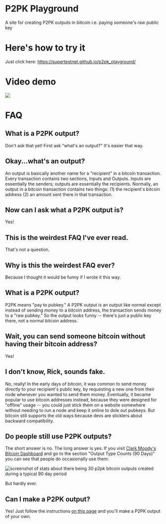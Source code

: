 # P2PK Playground
A site for creating P2PK outputs in bitcoin i.e. paying someone's raw public key

# Here's how to try it
Just click here: https://supertestnet.github.io/p2pk_playground/

# Video demo
[![](https://i.ibb.co/wMQK5F1/P2-PK-playground-thumbnail.png)](https://www.youtube.com/watch?v=iuMtzYDMUbM)

# FAQ

## What is a P2PK output?

Don't ask that yet! First ask "what's an output?" It's easier that way.

## Okay...what's an output?

An output is basically another name for a "recipient" in a bitcoin transaction. Every transaction contains two sections, Inputs and Outputs. Inputs are essentially the senders; outputs are essentially the recipients. Normally, an output in a bitcoin transaction contains two things: (1) the recipient's bitcoin address (2) an amount sent there in that transaction.

## Now can I ask what a P2PK output is?

Yes!

## This is the weirdest FAQ I've ever read.

That's not a question.

## Why is this the weirdest FAQ ever?

Because I thought it would be funny if I wrote it this way.

## What is a P2PK output?

P2PK means "pay to pubkey." A P2PK output is an output like normal except instead of sending money to a bitcoin address, the transaction sends money to a "raw pubkey." So the output looks funny -- there's just a public key there, not a normal bitcoin address.

## Wait, you can send someone bitcoin without having their bitcoin address?

Yes!

## I don't know, Rick, sounds fake.

No, really! In the early days of bitcoin, it was common to send money directly to your recipient's public key, by requesting a new one from their node whenever you wanted to send them money. Eventually, it became popular to use bitcoin addresses instead, because they were designed for "offline" usage -- you could just stick them on a website somewhere without needing to run a node and keep it online to dole out pubkeys. But bitcoin still supports the old ways because devs are sticklers about backward compatibility.

## Do people still use P2PK outputs?

The short answer is no. The long answer is yes. If you visit [Clark Moody's Bitcoin Dashboard](https://bitcoin.clarkmoody.com/dashboard/) and go to the section "Output Type Counts (90 Days)" you can see that people do occasionally use them:

![screenshot of stats about there being 30 p2pk bitcoin outputs created during a typical 90 day period](https://i.ibb.co/PNv9PLX/still-in-use.png)

But hardly ever.

##  Can I make a P2PK output?

Yes! Just follow the instructions [on this page](https://supertestnet.github.io/p2pk_playground/) and you'll make a P2PK output of your own.

